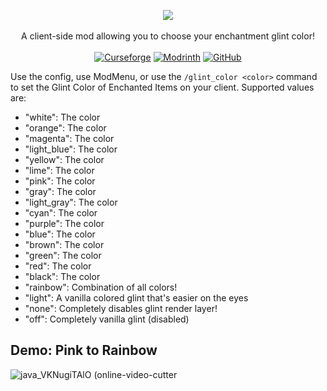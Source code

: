 <p align="center">

<img src="https://user-images.githubusercontent.com/17690401/206924243-621abe75-73d6-4c25-b9eb-88d764e19ee8.png"/>
</br></br>
A client-side mod allowing you to choose your enchantment glint color!
</br></br>
<a href="https://www.curseforge.com/minecraft/mc-mods/no-more-purple"><img alt="Curseforge" src="https://cf.way2muchnoise.eu/full_664464_downloads.svg"></a> <a href="https://modrinth.com/mod/no-more-purple"><img alt="Modrinth" src="https://img.shields.io/modrinth/dt/no-more-purple?label=Modrinth%20Downloads"></a> <a href="https://github.com/Pepperoni-Jabroni/NoMorePurple"><img alt="GitHub" src="https://img.shields.io/github/downloads/Pepperoni-Jabroni/NoMorePurple/total?label=Downloads&logo=github"></a>
</p>

Use the config, use ModMenu, or use the `/glint_color <color>` command to set the Glint Color of Enchanted Items on your client.
Supported values are:
- "white": The color
- "orange": The color
- "magenta": The color
- "light_blue": The color
- "yellow": The color
- "lime": The color
- "pink": The color
- "gray": The color
- "light_gray": The color
- "cyan": The color
- "purple": The color
- "blue": The color
- "brown": The color
- "green": The color
- "red": The color
- "black": The color
- "rainbow": Combination of all colors!
- "light": A vanilla colored glint that's easier on the eyes
- "none": Completely disables glint render layer!
- "off": Completely vanilla glint (disabled)

## Demo: Pink to Rainbow
![java_VKNugiTAlO (online-video-cutter](https://user-images.githubusercontent.com/17690401/182008443-77e892a2-760b-4e7b-b556-61e807ea6e3b.gif)
